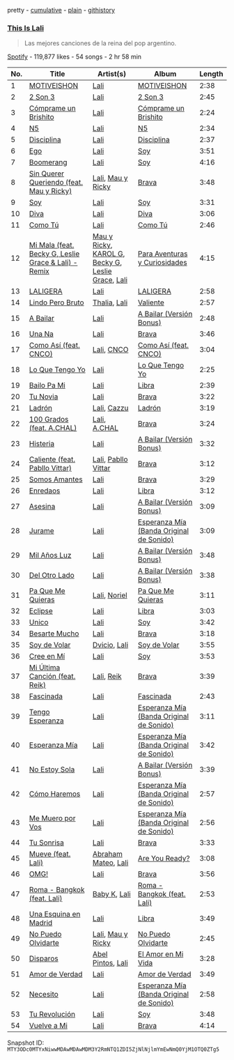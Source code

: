 pretty - [cumulative](/playlists/cumulative/37i9dQZF1DX60AiPDDYe8L.md) - [plain](/playlists/plain/37i9dQZF1DX60AiPDDYe8L) - [githistory](https://github.githistory.xyz/mackorone/spotify-playlist-archive/blob/main/playlists/plain/37i9dQZF1DX60AiPDDYe8L)

### [This Is Lali](https://open.spotify.com/playlist/37i9dQZF1DX60AiPDDYe8L)

> Las mejores canciones de la reina del pop argentino.

[Spotify](https://open.spotify.com/user/spotify) - 119,877 likes - 54 songs - 2 hr 58 min

| No. | Title | Artist(s) | Album | Length |
|---|---|---|---|---|
| 1 | [MOTIVEISHON](https://open.spotify.com/track/35bxOftuO0ljnk35fJCbCY) | [Lali](https://open.spotify.com/artist/22P1OY4TRFRwhP0q29loQ8) | [MOTIVEISHON](https://open.spotify.com/album/0g59CBu6GWWJO8QGWS2uhD) | 2:38 |
| 2 | [2 Son 3](https://open.spotify.com/track/4kxj9KZS04HYOdJOgawFTT) | [Lali](https://open.spotify.com/artist/22P1OY4TRFRwhP0q29loQ8) | [2 Son 3](https://open.spotify.com/album/2cUzWOspLcV5jj7lBuO51G) | 2:45 |
| 3 | [Cómprame un Brishito](https://open.spotify.com/track/6hUhc4YJWdrJI2Shc8nL4J) | [Lali](https://open.spotify.com/artist/22P1OY4TRFRwhP0q29loQ8) | [Cómprame un Brishito](https://open.spotify.com/album/2hZdkk1QZNxKCMnWdUZJ0c) | 2:24 |
| 4 | [N5](https://open.spotify.com/track/6WZk0S0t6YP414VJz99mWT) | [Lali](https://open.spotify.com/artist/22P1OY4TRFRwhP0q29loQ8) | [N5](https://open.spotify.com/album/0vWaEsVo9edkkpkGWAUqBd) | 2:34 |
| 5 | [Disciplina](https://open.spotify.com/track/1zBnnZCmZJWGVkFGz37UFf) | [Lali](https://open.spotify.com/artist/22P1OY4TRFRwhP0q29loQ8) | [Disciplina](https://open.spotify.com/album/4jHkzHIr9vC2kJ55TojhVl) | 2:37 |
| 6 | [Ego](https://open.spotify.com/track/27xe7DYBq1xD5LIfkIrpAj) | [Lali](https://open.spotify.com/artist/22P1OY4TRFRwhP0q29loQ8) | [Soy](https://open.spotify.com/album/79Ziw0ofSkxpjMN8FDFQIF) | 3:51 |
| 7 | [Boomerang](https://open.spotify.com/track/3s1WVs0g8pUZEjOZyY0lHD) | [Lali](https://open.spotify.com/artist/22P1OY4TRFRwhP0q29loQ8) | [Soy](https://open.spotify.com/album/79Ziw0ofSkxpjMN8FDFQIF) | 4:16 |
| 8 | [Sin Querer Queriendo \(feat\. Mau y Ricky\)](https://open.spotify.com/track/5rUNrHC5b0oYanaw370Ncz) | [Lali](https://open.spotify.com/artist/22P1OY4TRFRwhP0q29loQ8), [Mau y Ricky](https://open.spotify.com/artist/2wkoKEfS6dXwThbyTnZWFU) | [Brava](https://open.spotify.com/album/5obU0I3k0EkmZl8L3a6dY1) | 3:48 |
| 9 | [Soy](https://open.spotify.com/track/3LnkJugUrH8GcqmcwJ7Xo8) | [Lali](https://open.spotify.com/artist/22P1OY4TRFRwhP0q29loQ8) | [Soy](https://open.spotify.com/album/79Ziw0ofSkxpjMN8FDFQIF) | 3:31 |
| 10 | [Diva](https://open.spotify.com/track/4QVmV6QHriSb4TkaxvTuZm) | [Lali](https://open.spotify.com/artist/22P1OY4TRFRwhP0q29loQ8) | [Diva](https://open.spotify.com/album/56gWk6z0ms5UVpKiHpQQO0) | 3:06 |
| 11 | [Como Tú](https://open.spotify.com/track/1nC3XXneEcPbQXPjFAc1zT) | [Lali](https://open.spotify.com/artist/22P1OY4TRFRwhP0q29loQ8) | [Como Tú](https://open.spotify.com/album/1iQXKHgwIP2jttVdHkRRqD) | 2:46 |
| 12 | [Mi Mala \(feat\. Becky G, Leslie Grace & Lali\) \- Remix](https://open.spotify.com/track/27xFMBWh15wyYGGAVrEMuK) | [Mau y Ricky](https://open.spotify.com/artist/2wkoKEfS6dXwThbyTnZWFU), [KAROL G](https://open.spotify.com/artist/790FomKkXshlbRYZFtlgla), [Becky G](https://open.spotify.com/artist/4obzFoKoKRHIphyHzJ35G3), [Leslie Grace](https://open.spotify.com/artist/6BeO1KuAWBqFriL1mLHtNc), [Lali](https://open.spotify.com/artist/22P1OY4TRFRwhP0q29loQ8) | [Para Aventuras y Curiosidades](https://open.spotify.com/album/01yYW0rRRwlEZx1dMmc5ff) | 4:15 |
| 13 | [LALIGERA](https://open.spotify.com/track/1ThWuqpphgu4N5yi5FbBiR) | [Lali](https://open.spotify.com/artist/22P1OY4TRFRwhP0q29loQ8) | [LALIGERA](https://open.spotify.com/album/38YtKwQaJPDm2Rfffd3eTx) | 2:58 |
| 14 | [Lindo Pero Bruto](https://open.spotify.com/track/5RLBZePs33aN2F8uCzcSeo) | [Thalia](https://open.spotify.com/artist/23wEWD21D4TPYiJugoXmYb), [Lali](https://open.spotify.com/artist/22P1OY4TRFRwhP0q29loQ8) | [Valiente](https://open.spotify.com/album/2vcyOtFtWOYuQ6j4AH2FIG) | 2:57 |
| 15 | [A Bailar](https://open.spotify.com/track/6Ue6QQzRl3HzWZdZx88IJF) | [Lali](https://open.spotify.com/artist/22P1OY4TRFRwhP0q29loQ8) | [A Bailar \(Versión Bonus\)](https://open.spotify.com/album/2hybo358Qq3SN2hAIaOauK) | 2:48 |
| 16 | [Una Na](https://open.spotify.com/track/02N1QgHlAaV8BWY3Mgc6lR) | [Lali](https://open.spotify.com/artist/22P1OY4TRFRwhP0q29loQ8) | [Brava](https://open.spotify.com/album/5obU0I3k0EkmZl8L3a6dY1) | 3:46 |
| 17 | [Como Así \(feat\. CNCO\)](https://open.spotify.com/track/5hoIOyMDt2cQx6DU0UyiBj) | [Lali](https://open.spotify.com/artist/22P1OY4TRFRwhP0q29loQ8), [CNCO](https://open.spotify.com/artist/0eecdvMrqBftK0M1VKhaF4) | [Como Así \(feat\. CNCO\)](https://open.spotify.com/album/6LYy00ZQOKwxjCDGQY442J) | 3:04 |
| 18 | [Lo Que Tengo Yo](https://open.spotify.com/track/2lG1D3JuFMkqqdAiTMiF0n) | [Lali](https://open.spotify.com/artist/22P1OY4TRFRwhP0q29loQ8) | [Lo Que Tengo Yo](https://open.spotify.com/album/7FAJSOMzHPrcmWP5rUMVa8) | 2:25 |
| 19 | [Bailo Pa Mi](https://open.spotify.com/track/4hCCkkmQLtkdadeVtbUf3H) | [Lali](https://open.spotify.com/artist/22P1OY4TRFRwhP0q29loQ8) | [Libra](https://open.spotify.com/album/3N1rzrLFvLAOVT8Pf5ZpbV) | 2:39 |
| 20 | [Tu Novia](https://open.spotify.com/track/7EkYeGKhb4EaispiCj73eY) | [Lali](https://open.spotify.com/artist/22P1OY4TRFRwhP0q29loQ8) | [Brava](https://open.spotify.com/album/5obU0I3k0EkmZl8L3a6dY1) | 3:22 |
| 21 | [Ladrón](https://open.spotify.com/track/7KbbNgzfd38VKL7WJDbT9Q) | [Lali](https://open.spotify.com/artist/22P1OY4TRFRwhP0q29loQ8), [Cazzu](https://open.spotify.com/artist/6w3SkAHYPsQ1bxV7VDlG5y) | [Ladrón](https://open.spotify.com/album/6HXg7s3J0GFvDfcFsabtiC) | 3:19 |
| 22 | [100 Grados \(feat\. A.CHAL\)](https://open.spotify.com/track/28XvT0F0E4sVamI6JRVnmU) | [Lali](https://open.spotify.com/artist/22P1OY4TRFRwhP0q29loQ8), [A.CHAL](https://open.spotify.com/artist/0pkwrPVI8UyXtPkavyJoZ4) | [Brava](https://open.spotify.com/album/5obU0I3k0EkmZl8L3a6dY1) | 3:24 |
| 23 | [Histeria](https://open.spotify.com/track/0DLV3QLNMCmMrTbMUwN9M7) | [Lali](https://open.spotify.com/artist/22P1OY4TRFRwhP0q29loQ8) | [A Bailar \(Versión Bonus\)](https://open.spotify.com/album/2hybo358Qq3SN2hAIaOauK) | 3:32 |
| 24 | [Caliente \(feat\. Pabllo Vittar\)](https://open.spotify.com/track/75V0RdaCFKsQZX91mI9AD3) | [Lali](https://open.spotify.com/artist/22P1OY4TRFRwhP0q29loQ8), [Pabllo Vittar](https://open.spotify.com/artist/6tzRZ39aZlNqlUzQlkuhDV) | [Brava](https://open.spotify.com/album/5obU0I3k0EkmZl8L3a6dY1) | 3:12 |
| 25 | [Somos Amantes](https://open.spotify.com/track/451cGmEwgrP4FFuFrIkXJf) | [Lali](https://open.spotify.com/artist/22P1OY4TRFRwhP0q29loQ8) | [Brava](https://open.spotify.com/album/5obU0I3k0EkmZl8L3a6dY1) | 3:29 |
| 26 | [Enredaos](https://open.spotify.com/track/5jFCZboaqwjQdv21sJjJY5) | [Lali](https://open.spotify.com/artist/22P1OY4TRFRwhP0q29loQ8) | [Libra](https://open.spotify.com/album/3N1rzrLFvLAOVT8Pf5ZpbV) | 3:12 |
| 27 | [Asesina](https://open.spotify.com/track/3VlcbOEz64DZFP1s8iN3Wq) | [Lali](https://open.spotify.com/artist/22P1OY4TRFRwhP0q29loQ8) | [A Bailar \(Versión Bonus\)](https://open.spotify.com/album/2hybo358Qq3SN2hAIaOauK) | 3:09 |
| 28 | [Jurame](https://open.spotify.com/track/6yOY8Vs5X60cjb9ty7zmCn) | [Lali](https://open.spotify.com/artist/22P1OY4TRFRwhP0q29loQ8) | [Esperanza Mía \(Banda Original de Sonido\)](https://open.spotify.com/album/5RvU6kr18m4z9r3XK9Oy8W) | 3:09 |
| 29 | [Mil Años Luz](https://open.spotify.com/track/4omvV2LzjontfP6JoAiHRB) | [Lali](https://open.spotify.com/artist/22P1OY4TRFRwhP0q29loQ8) | [A Bailar \(Versión Bonus\)](https://open.spotify.com/album/2hybo358Qq3SN2hAIaOauK) | 3:48 |
| 30 | [Del Otro Lado](https://open.spotify.com/track/6sCYoCVELqQe95GDybxWcc) | [Lali](https://open.spotify.com/artist/22P1OY4TRFRwhP0q29loQ8) | [A Bailar \(Versión Bonus\)](https://open.spotify.com/album/2hybo358Qq3SN2hAIaOauK) | 3:38 |
| 31 | [Pa Que Me Quieras](https://open.spotify.com/track/0x2dxKUTzFMcZLcyyIl4Qm) | [Lali](https://open.spotify.com/artist/22P1OY4TRFRwhP0q29loQ8), [Noriel](https://open.spotify.com/artist/3RtNN1VnooWEn3KQk03DUL) | [Pa Que Me Quieras](https://open.spotify.com/album/5vfYlrGgJAVh5jIATSdpAM) | 3:11 |
| 32 | [Eclipse](https://open.spotify.com/track/0cP7k8dNs4SY313Rdbu0XO) | [Lali](https://open.spotify.com/artist/22P1OY4TRFRwhP0q29loQ8) | [Libra](https://open.spotify.com/album/3N1rzrLFvLAOVT8Pf5ZpbV) | 3:03 |
| 33 | [Unico](https://open.spotify.com/track/2MqAiDDrTTNYQFjfUMNru2) | [Lali](https://open.spotify.com/artist/22P1OY4TRFRwhP0q29loQ8) | [Soy](https://open.spotify.com/album/79Ziw0ofSkxpjMN8FDFQIF) | 3:42 |
| 34 | [Besarte Mucho](https://open.spotify.com/track/7xaWEr1KWGBI4IdzVwXUzz) | [Lali](https://open.spotify.com/artist/22P1OY4TRFRwhP0q29loQ8) | [Brava](https://open.spotify.com/album/5obU0I3k0EkmZl8L3a6dY1) | 3:18 |
| 35 | [Soy de Volar](https://open.spotify.com/track/6cWKFEOVJvtQQ3B1tiT0tr) | [Dvicio](https://open.spotify.com/artist/2KxjMGXFgX1vt9grpbD3xI), [Lali](https://open.spotify.com/artist/22P1OY4TRFRwhP0q29loQ8) | [Soy de Volar](https://open.spotify.com/album/4AnSVmFc7AjBJmiifMZbh2) | 3:55 |
| 36 | [Cree en Mí](https://open.spotify.com/track/2ftsDDhnYzAVol9W5lDtlY) | [Lali](https://open.spotify.com/artist/22P1OY4TRFRwhP0q29loQ8) | [Soy](https://open.spotify.com/album/79Ziw0ofSkxpjMN8FDFQIF) | 3:53 |
| 37 | [Mi Última Canción \(feat\. Reik\)](https://open.spotify.com/track/1bYlEvCQVPNKXU4MmhByR6) | [Lali](https://open.spotify.com/artist/22P1OY4TRFRwhP0q29loQ8), [Reik](https://open.spotify.com/artist/0vR2qb8m9WHeZ5ByCbimq2) | [Brava](https://open.spotify.com/album/5obU0I3k0EkmZl8L3a6dY1) | 3:39 |
| 38 | [Fascinada](https://open.spotify.com/track/1soSE5sLiMwQQpvz1ptnMC) | [Lali](https://open.spotify.com/artist/22P1OY4TRFRwhP0q29loQ8) | [Fascinada](https://open.spotify.com/album/0aBNYLhlzYQUC9iryfd1Ld) | 2:43 |
| 39 | [Tengo Esperanza](https://open.spotify.com/track/6warclOiMYx31dx4cu4RKU) | [Lali](https://open.spotify.com/artist/22P1OY4TRFRwhP0q29loQ8) | [Esperanza Mía \(Banda Original de Sonido\)](https://open.spotify.com/album/5RvU6kr18m4z9r3XK9Oy8W) | 3:11 |
| 40 | [Esperanza Mía](https://open.spotify.com/track/5FP7ESctJY9UmtGQP46rWN) | [Lali](https://open.spotify.com/artist/22P1OY4TRFRwhP0q29loQ8) | [Esperanza Mía \(Banda Original de Sonido\)](https://open.spotify.com/album/5RvU6kr18m4z9r3XK9Oy8W) | 3:42 |
| 41 | [No Estoy Sola](https://open.spotify.com/track/5q3CdahwyZi3kS0Tck13Ye) | [Lali](https://open.spotify.com/artist/22P1OY4TRFRwhP0q29loQ8) | [A Bailar \(Versión Bonus\)](https://open.spotify.com/album/2hybo358Qq3SN2hAIaOauK) | 3:39 |
| 42 | [Cómo Haremos](https://open.spotify.com/track/5WVM6kT7N4Yj1ElYDlHc0m) | [Lali](https://open.spotify.com/artist/22P1OY4TRFRwhP0q29loQ8) | [Esperanza Mía \(Banda Original de Sonido\)](https://open.spotify.com/album/5RvU6kr18m4z9r3XK9Oy8W) | 2:57 |
| 43 | [Me Muero por Vos](https://open.spotify.com/track/0hBv5FWbvi7dgoOZA7AHHD) | [Lali](https://open.spotify.com/artist/22P1OY4TRFRwhP0q29loQ8) | [Esperanza Mía \(Banda Original de Sonido\)](https://open.spotify.com/album/5RvU6kr18m4z9r3XK9Oy8W) | 2:56 |
| 44 | [Tu Sonrisa](https://open.spotify.com/track/51aZm5RLe6spgobzWMBnWN) | [Lali](https://open.spotify.com/artist/22P1OY4TRFRwhP0q29loQ8) | [Brava](https://open.spotify.com/album/5obU0I3k0EkmZl8L3a6dY1) | 3:33 |
| 45 | [Mueve \(feat\. Lali\)](https://open.spotify.com/track/6T9uRalMPnOlIOQdFoNWwj) | [Abraham Mateo](https://open.spotify.com/artist/2bxxlINUlcMQQb39K7IopR), [Lali](https://open.spotify.com/artist/22P1OY4TRFRwhP0q29loQ8) | [Are You Ready?](https://open.spotify.com/album/1DDrkcadagSRpaqQDKVf2O) | 3:08 |
| 46 | [OMG!](https://open.spotify.com/track/1YVlMsH7K9e5IZPWNZzIjE) | [Lali](https://open.spotify.com/artist/22P1OY4TRFRwhP0q29loQ8) | [Brava](https://open.spotify.com/album/5obU0I3k0EkmZl8L3a6dY1) | 3:56 |
| 47 | [Roma \- Bangkok \(feat\. Lali\)](https://open.spotify.com/track/2IgTAhIwWe8fHSS0Pvv6cD) | [Baby K](https://open.spotify.com/artist/725KKhVCSCQbYkZBptBTfg), [Lali](https://open.spotify.com/artist/22P1OY4TRFRwhP0q29loQ8) | [Roma \- Bangkok \(feat\. Lali\)](https://open.spotify.com/album/0btFyxq9sOXNcRroUbWuK1) | 2:53 |
| 48 | [Una Esquina en Madrid](https://open.spotify.com/track/5eDJLNybDwYxRKF1hhQHvf) | [Lali](https://open.spotify.com/artist/22P1OY4TRFRwhP0q29loQ8) | [Libra](https://open.spotify.com/album/3N1rzrLFvLAOVT8Pf5ZpbV) | 3:49 |
| 49 | [No Puedo Olvidarte](https://open.spotify.com/track/3whHs54O3eVpuF5R3rx2A6) | [Lali](https://open.spotify.com/artist/22P1OY4TRFRwhP0q29loQ8), [Mau y Ricky](https://open.spotify.com/artist/2wkoKEfS6dXwThbyTnZWFU) | [No Puedo Olvidarte](https://open.spotify.com/album/5OxEF4B7QicAp3dJDaagcP) | 2:45 |
| 50 | [Disparos](https://open.spotify.com/track/1MXjqEXbTecoUcpJplUWuY) | [Abel Pintos](https://open.spotify.com/artist/6HTUcOExehqydqa7C3usAa), [Lali](https://open.spotify.com/artist/22P1OY4TRFRwhP0q29loQ8) | [El Amor en Mi Vida](https://open.spotify.com/album/3wxazAm6J5TaVwp7oWS7xg) | 3:28 |
| 51 | [Amor de Verdad](https://open.spotify.com/track/44VdhQgrR33Ponq2N35AXM) | [Lali](https://open.spotify.com/artist/22P1OY4TRFRwhP0q29loQ8) | [Amor de Verdad](https://open.spotify.com/album/4v2S8Rwwz9NYRq29Zqjpbw) | 3:49 |
| 52 | [Necesito](https://open.spotify.com/track/5yDQdRHh4KMxksaDcrLlC5) | [Lali](https://open.spotify.com/artist/22P1OY4TRFRwhP0q29loQ8) | [Esperanza Mía \(Banda Original de Sonido\)](https://open.spotify.com/album/5RvU6kr18m4z9r3XK9Oy8W) | 2:58 |
| 53 | [Tu Revolución](https://open.spotify.com/track/0xJ9lGn4GU99BVDg0uCKxi) | [Lali](https://open.spotify.com/artist/22P1OY4TRFRwhP0q29loQ8) | [Soy](https://open.spotify.com/album/79Ziw0ofSkxpjMN8FDFQIF) | 3:48 |
| 54 | [Vuelve a Mi](https://open.spotify.com/track/6lRE7UoLBqTGuItDLjL40P) | [Lali](https://open.spotify.com/artist/22P1OY4TRFRwhP0q29loQ8) | [Brava](https://open.spotify.com/album/5obU0I3k0EkmZl8L3a6dY1) | 4:14 |

Snapshot ID: `MTY3ODc0MTYxNiwwMDAwMDAwMDM3Y2RmNTQ1ZDI5ZjNlNjlmYmEwNmQ0YjM1OTQ0ZTg5`
